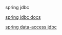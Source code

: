 spring jdbc



[spring jdbc docs](https://docs.spring.io/spring/docs/4.0.x/spring-framework-reference/html/jdbc.html)

[spring data-access jdbc](https://docs.spring.io/spring/docs/5.1.9.RELEASE/spring-framework-reference/data-access.html#jdbc)
